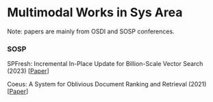 Multimodal Works in Sys Area
======
Note: papers are mainly from OSDI and SOSP conferences.

### SOSP

SPFresh: Incremental In-Place Update for Billion-Scale Vector Search (2023)  [[Paper](https://doi.org/10.1145/3600006.3613166)]

Coeus: A System for Oblivious Document Ranking and Retrieval (2021) [[Paper](https://doi.org/10.1145/3477132.3483586)]